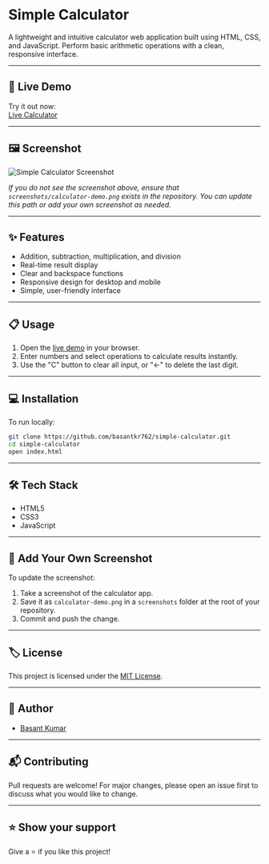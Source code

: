 # Simple Calculator

A lightweight and intuitive calculator web application built using HTML, CSS, and JavaScript. Perform basic arithmetic operations with a clean, responsive interface.

---

## 🚀 Live Demo

Try it out now:  
[Live Calculator](https://basantkr762.github.io/simple-calculator/)

---

## 🖼️ Screenshot

![Simple Calculator Screenshot](https://raw.githubusercontent.com/basantkr762/simple-calculator/main/screenshots/calculator-demo.png)

*If you do not see the screenshot above, ensure that `screenshots/calculator-demo.png` exists in the repository. You can update this path or add your own screenshot as needed.*

---

## ✨ Features

- Addition, subtraction, multiplication, and division
- Real-time result display
- Clear and backspace functions
- Responsive design for desktop and mobile
- Simple, user-friendly interface

---

## 📋 Usage

1. Open the [live demo](https://basantkr762.github.io/simple-calculator/) in your browser.
2. Enter numbers and select operations to calculate results instantly.
3. Use the "C" button to clear all input, or "←" to delete the last digit.

---

## 💻 Installation

To run locally:

```bash
git clone https://github.com/basantkr762/simple-calculator.git
cd simple-calculator
open index.html
```

---

## 🛠️ Tech Stack

- HTML5
- CSS3
- JavaScript

---

## 📸 Add Your Own Screenshot

To update the screenshot:
1. Take a screenshot of the calculator app.
2. Save it as `calculator-demo.png` in a `screenshots` folder at the root of your repository.
3. Commit and push the change.

---

## 🏷️ License

This project is licensed under the [MIT License](LICENSE).

---

## 🙌 Author

- [Basant Kumar](https://github.com/basantkr762)

---

## 📬 Contributing

Pull requests are welcome! For major changes, please open an issue first to discuss what you would like to change.

---

## ⭐️ Show your support

Give a ⭐️ if you like this project!
